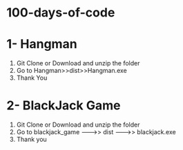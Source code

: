 # 100-days-of-code
# 1- Hangman
1. Git Clone or Download and unzip the folder
2. Go to Hangman>>dist>>Hangman.exe
3. Thank You

# 2- BlackJack Game
1. Git Clone or Download and unzip the folder
2. Go to blackjack_game --->> dist --->> blackjack.exe
3. Thank you
